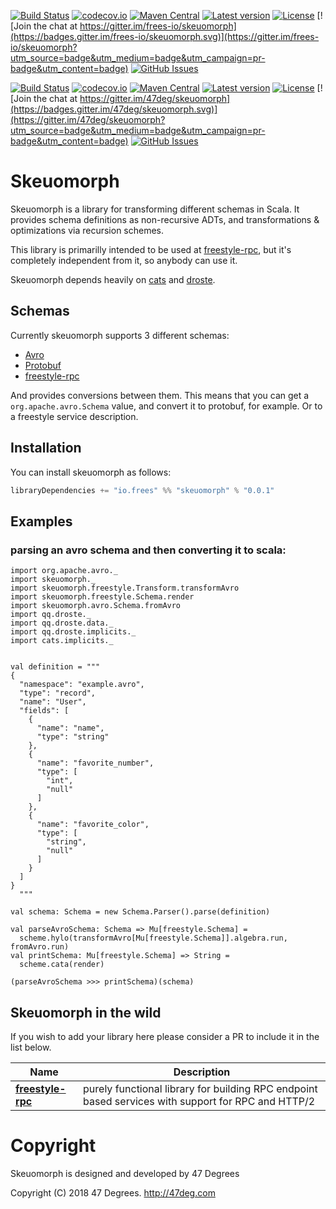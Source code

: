 
[comment]: # (Start Badges)

[![Build Status](https://travis-ci.org/frees-io/skeuomorph.svg?branch=master)](https://travis-ci.org/frees-io/skeuomorph) [![codecov.io](http://codecov.io/github/frees-io/skeuomorph/coverage.svg?branch=master)](http://codecov.io/github/frees-io/skeuomorph?branch=master) [![Maven Central](https://img.shields.io/badge/maven%20central-0.0.1-green.svg)](https://oss.sonatype.org/#nexus-search;gav~io.frees~skeuomorph*) [![Latest version](https://img.shields.io/badge/skeuomorph-0.0.1-green.svg)](https://index.scala-lang.org/frees-io/skeuomorph) [![License](https://img.shields.io/badge/license-Apache%202-blue.svg)](https://raw.githubusercontent.com/frees-io/skeuomorph/master/LICENSE) [![Join the chat at https://gitter.im/frees-io/skeuomorph](https://badges.gitter.im/frees-io/skeuomorph.svg)](https://gitter.im/frees-io/skeuomorph?utm_source=badge&utm_medium=badge&utm_campaign=pr-badge&utm_content=badge) [![GitHub Issues](https://img.shields.io/github/issues/frees-io/skeuomorph.svg)](https://github.com/frees-io/skeuomorph/issues)

[comment]: # (End Badges)
[comment]: # (Start Badges)

[![Build Status](https://travis-ci.org/frees-io/skeuomorph.svg?branch=master)](https://travis-ci.org/frees-io/skeuomorph) [![codecov.io](http://codecov.io/github/frees-io/skeuomorph/coverage.svg?branch=master)](http://codecov.io/github/frees-io/skeuomorph?branch=master) [![Maven Central](https://img.shields.io/badge/maven%20central-0.1.0-green.svg)](https://oss.sonatype.org/#nexus-search;gav~io.frees~skeuomorph*) [![Latest version](https://img.shields.io/badge/skeuomorph-0.1.0-green.svg)](https://index.scala-lang.org/frees-io/skeuomorph) [![License](https://img.shields.io/badge/license-Apache%202-blue.svg)](https://raw.githubusercontent.com/frees-io/skeuomorph/master/LICENSE) [![Join the chat at https://gitter.im/47deg/skeuomorph](https://badges.gitter.im/47deg/skeuomorph.svg)](https://gitter.im/47deg/skeuomorph?utm_source=badge&utm_medium=badge&utm_campaign=pr-badge&utm_content=badge) [![GitHub Issues](https://img.shields.io/github/issues/frees-io/skeuomorph.svg)](https://github.com/frees-io/skeuomorph/issues)

[comment]: # (End Badges)


# Skeuomorph

Skeuomorph is a library for transforming different schemas in Scala.
It provides schema definitions as non-recursive ADTs, and
transformations & optimizations via recursion schemes.

This library is primarilly intended to be used at [freestyle-rpc][], but
it's completely independent from it, so anybody can use it.

Skeuomorph depends heavily on [cats][] and [droste][].

## Schemas

Currently skeuomorph supports 3 different schemas:
- [Avro][]
- [Protobuf][]
- [freestyle-rpc][]

And provides conversions between them.  This means that you can get a
`org.apache.avro.Schema` value, and convert it to protobuf, for
example.  Or to a freestyle service description.


## Installation

You can install skeuomorph as follows:

[comment]: # (Start Replace)

```scala
libraryDependencies += "io.frees" %% "skeuomorph" % "0.0.1"
```

[comment]: # (End Replace)

## Examples

### parsing an avro schema and then converting it to scala:

```tut
import org.apache.avro._
import skeuomorph._
import skeuomorph.freestyle.Transform.transformAvro
import skeuomorph.freestyle.Schema.render
import skeuomorph.avro.Schema.fromAvro
import qq.droste._
import qq.droste.data._
import qq.droste.implicits._
import cats.implicits._


val definition = """
{
  "namespace": "example.avro",
  "type": "record",
  "name": "User",
  "fields": [
    {
      "name": "name",
      "type": "string"
    },
    {
      "name": "favorite_number",
      "type": [
        "int",
        "null"
      ]
    },
    {
      "name": "favorite_color",
      "type": [
        "string",
        "null"
      ]
    }
  ]
}
  """

val schema: Schema = new Schema.Parser().parse(definition)

val parseAvroSchema: Schema => Mu[freestyle.Schema] =
  scheme.hylo(transformAvro[Mu[freestyle.Schema]].algebra.run, fromAvro.run)
val printSchema: Mu[freestyle.Schema] => String =
  scheme.cata(render)

(parseAvroSchema >>> printSchema)(schema)
```


## Skeuomorph in the wild

If you wish to add your library here please consider a PR to include
it in the list below.

| **Name**                                      | **Description**                                                                                    |
|-----------------------------------------------|----------------------------------------------------------------------------------------------------|
| [**freestyle-rpc**](http://frees.io/docs/rpc) | purely functional library for building RPC endpoint based services with support for RPC and HTTP/2 |

[Avro]: https://avro.apache.org/
[Protobuf]: https://developers.google.com/protocol-buffers/
[freestyle-rpc]: http://frees.io/docs/rpc/quickstart
[cats]: http://typelevel.org/cats
[droste]: http://github.com/andyscott/droste

[comment]: # (Start Copyright)
# Copyright

Skeuomorph is designed and developed by 47 Degrees

Copyright (C) 2018 47 Degrees. <http://47deg.com>

[comment]: # (End Copyright)